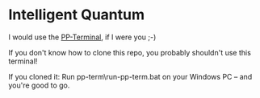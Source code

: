 # Intelligent Quantum

I would use the [PP-Terminal](https://github.com/Peharge/p-terminal), if I were you ;-)

If you don't know how to clone this repo,
you probably shouldn't use this terminal!

If you cloned it:
Run pp-term\run-pp-term.bat on your Windows PC –
and you're good to go.
